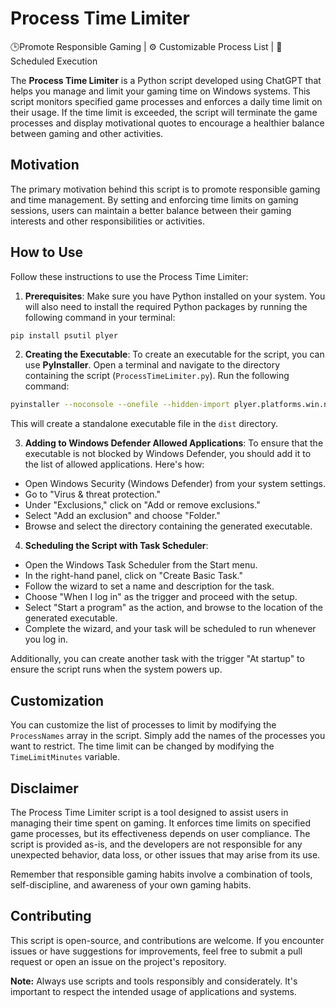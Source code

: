 # Process Time Limiter

🕒Promote Responsible Gaming | ⚙️ Customizable Process List | 📆 Scheduled Execution

The **Process Time Limiter** is a Python script developed using ChatGPT that helps you manage and limit your gaming time on Windows systems. This script monitors specified game processes and enforces a daily time limit on their usage. If the time limit is exceeded, the script will terminate the game processes and display motivational quotes to encourage a healthier balance between gaming and other activities.

## Motivation

The primary motivation behind this script is to promote responsible gaming and time management. By setting and enforcing time limits on gaming sessions, users can maintain a better balance between their gaming interests and other responsibilities or activities.

## How to Use

Follow these instructions to use the Process Time Limiter:

1. **Prerequisites**: Make sure you have Python installed on your system. You will also need to install the required Python packages by running the following command in your terminal:

```bash
pip install psutil plyer
```

2. **Creating the Executable**: To create an executable for the script, you can use **PyInstaller**. Open a terminal and navigate to the directory containing the script (`ProcessTimeLimiter.py`). Run the following command:

```bash
pyinstaller --noconsole --onefile --hidden-import plyer.platforms.win.notification .\ProcessTimeLimiter.py
```


This will create a standalone executable file in the `dist` directory.

3. **Adding to Windows Defender Allowed Applications**: To ensure that the executable is not blocked by Windows Defender, you should add it to the list of allowed applications. Here's how:

- Open Windows Security (Windows Defender) from your system settings.
- Go to "Virus & threat protection."
- Under "Exclusions," click on "Add or remove exclusions."
- Select "Add an exclusion" and choose "Folder."
- Browse and select the directory containing the generated executable.

4. **Scheduling the Script with Task Scheduler**:

- Open the Windows Task Scheduler from the Start menu.
- In the right-hand panel, click on "Create Basic Task."
- Follow the wizard to set a name and description for the task.
- Choose "When I log in" as the trigger and proceed with the setup.
- Select "Start a program" as the action, and browse to the location of the generated executable.
- Complete the wizard, and your task will be scheduled to run whenever you log in.

Additionally, you can create another task with the trigger "At startup" to ensure the script runs when the system powers up.

## Customization

You can customize the list of processes to limit by modifying the `ProcessNames` array in the script. Simply add the names of the processes you want to restrict. The time limit can be changed by modifying the `TimeLimitMinutes` variable.

## Disclaimer

The Process Time Limiter script is a tool designed to assist users in managing their time spent on gaming. It enforces time limits on specified game processes, but its effectiveness depends on user compliance. The script is provided as-is, and the developers are not responsible for any unexpected behavior, data loss, or other issues that may arise from its use.

Remember that responsible gaming habits involve a combination of tools, self-discipline, and awareness of your own gaming habits.

## Contributing

This script is open-source, and contributions are welcome. If you encounter issues or have suggestions for improvements, feel free to submit a pull request or open an issue on the project's repository.

**Note:** Always use scripts and tools responsibly and considerately. It's important to respect the intended usage of applications and systems.
